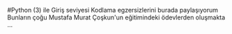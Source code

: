 #Python (3) ile Giriş seviyesi Kodlama egzersizlerini burada paylaşıyorum
Bunların çoğu Mustafa Murat Çoşkun'un eğitimindeki ödevlerden oluşmakta ...
